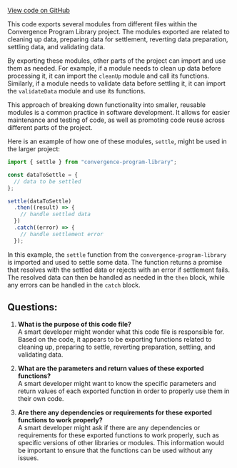 [View code on GitHub](https://github.com/convergence-rfq/convergence-program-library/psyoptions-american-instrument/js/generated/instructions/index.ts)

This code exports several modules from different files within the Convergence Program Library project. The modules exported are related to cleaning up data, preparing data for settlement, reverting data preparation, settling data, and validating data. 

By exporting these modules, other parts of the project can import and use them as needed. For example, if a module needs to clean up data before processing it, it can import the `cleanUp` module and call its functions. Similarly, if a module needs to validate data before settling it, it can import the `validateData` module and use its functions.

This approach of breaking down functionality into smaller, reusable modules is a common practice in software development. It allows for easier maintenance and testing of code, as well as promoting code reuse across different parts of the project.

Here is an example of how one of these modules, `settle`, might be used in the larger project:

```javascript
import { settle } from "convergence-program-library";

const dataToSettle = {
  // data to be settled
};

settle(dataToSettle)
  .then((result) => {
    // handle settled data
  })
  .catch((error) => {
    // handle settlement error
  });
```

In this example, the `settle` function from the `convergence-program-library` is imported and used to settle some data. The function returns a promise that resolves with the settled data or rejects with an error if settlement fails. The resolved data can then be handled as needed in the `then` block, while any errors can be handled in the `catch` block.
## Questions: 
 1. **What is the purpose of this code file?**\
A smart developer might wonder what this code file is responsible for. Based on the code, it appears to be exporting functions related to cleaning up, preparing to settle, reverting preparation, settling, and validating data.

2. **What are the parameters and return values of these exported functions?**\
A smart developer might want to know the specific parameters and return values of each exported function in order to properly use them in their own code.

3. **Are there any dependencies or requirements for these exported functions to work properly?**\
A smart developer might ask if there are any dependencies or requirements for these exported functions to work properly, such as specific versions of other libraries or modules. This information would be important to ensure that the functions can be used without any issues.